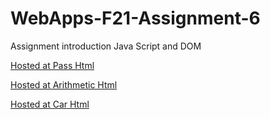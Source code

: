 # WebApps-F21-Assignment-6
Assignment introduction Java Script and DOM

[Hosted at Pass Html](https://44-563-webapps-f21.github.io/webapps-f21-assignment-6-S545232/pass.html)

[Hosted at Arithmetic Html](https://44-563-webapps-f21.github.io/webapps-f21-assignment-6-S545232/arithmetic.html)

[Hosted at Car Html](https://44-563-webapps-f21.github.io/webapps-f21-assignment-6-S545232/car.html)